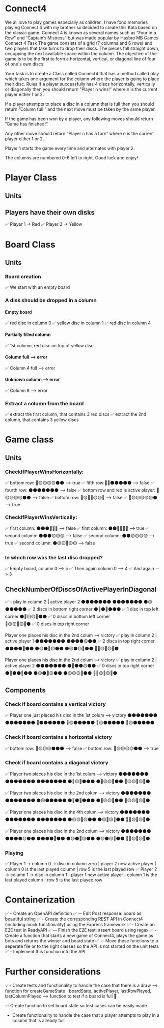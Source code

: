 # Connect4
We all love to play games especially as children. I have fond memories playing Connect 4 with my brother so decided to create this Kata based on the classic game. Connect 4 is known as several names such as “Four in a Row” and “Captain’s Mistress" but was made popular by Hasbro MB Games
Connect 4
Task
The game consists of a grid (7 columns and 6 rows) and two players that take turns to drop their discs. The pieces fall straight down, occupying the next available space within the column. The objective of the game is to be the first to form a horizontal, vertical, or diagonal line of four of one's own discs.

Your task is to create a Class called Connect4 that has a method called play which takes one argument for the column where the player is going to place their disc.
Rules
If a player successfully has 4 discs horizontally, vertically or diagonally then you should return "Player n wins!” where n is the current player either 1 or 2.

If a player attempts to place a disc in a column that is full then you should return ”Column full!” and the next move must be taken by the same player.

If the game has been won by a player, any following moves should return ”Game has finished!”.

Any other move should return ”Player n has a turn” where n is the current player either 1 or 2.
 
Player 1 starts the game every time and alternates with player 2.

The columns are numbered 0-6 left to right.
Good luck and enjoy!

# Player Class
## Units
## Players have their own disks
✅ Player 1 -> Red 
✅ Player 2 -> Yellow

# Board Class
## Units 
### Board creation
✅ We start with an empty board
### A disk should be dropped in a column
#### Empty board
✅ red disc in column 0
✅ yellow disc in column 1
✅ red disc in column 4
#### Partially filled column
✅ 1st column, red disc on top of yellow disc
#### Column full --> error
✅ Column 4 full --> error
#### Unknown column --> error
✅ Column 8 --> error
### Extract a column from the board
✅ extract the first column, that contains 3 red discs
✅ extract the 2nd column, that contains 3 yellow discs
# Game class
## Units

### CheckIfPlayerWinsHorizontally:
✅ bottom row: 🔴🟡🟡🟡🟡⚫⚫ --> true
✅ fifth row:🔴🔴⚫⚫⚫⚫⚫ --> false
✅ fourth row: ⚫⚫⚫⚫⚫⚫⚫ --> false
✅ bottom row and red is active player: 🔴🟡🟡🟡🟡⚫⚫ --> false
✅ bottom row: 🔴🟡🔴🔴🟡🟡🔴 --> false
✅ 🔴🟡🟡🟡🟡🟡⚫ --> true

### CheckIfPlayerWinsVertically:
✅ first column: ⚫⚫⚫🔴🔴🔴 --> false
✅ first column: ⚫⚫🔴🔴🔴🔴 --> true
✅ second column: ⚫⚫⚫🟡🟡🟡 --> false
✅ second column: ⚫⚫🟡🟡🟡🟡 --> true
✅ second column: ⚫🟡🟡🔴🟡🟡 --> false
### In which row was the last disc dropped?
✅ Empty board, column 0 --> 5
✅ Then again column 0 --> 4
✅ And again --> 3

## CheckNumberOfDiscsOfActivePlayerInDiagonal

✅ - play in column 2 | active player 2
⚫⚫⚫⚫⚫⚫⚫
⚫⚫⚫⚫⚫⚫⚫
⚫🟡⚫⚫⚫⚫⚫     ✅ 2 discs in bottom right corner
⚫🔴⚫🔴⚫⚫⚫     ✅ 1 disc in top left corner
⚫🔴🟡🟡🔴⚫⚫     ✅ 0 discs in bottom left corner    
🔴🟡🟡🔴🟡🔴⚫     ✅ 0 discs in top right corner


Player one places his disc in the 2nd colum --> victory
✅ play in column 2 | active player 1
⚫⚫⚫⚫⚫⚫⚫
⚫⚫⚫⚫🟡⚫⚫     ✅ 2 discs in top right corner
⚫⚫⚫⚫🔴⚫⚫
⚫🟡⚫🔴🟡⚫⚫
⚫🟡⚫🟡🔴⚫⚫
🔴🔴🟡🔴🟡🔴⚫

Player one places his disc in the 2nd colum --> victory
✅ play in column 2 | active player 2
⚫⚫⚫⚫⚫⚫⚫
⚫🔴⚫⚫🟡⚫⚫     ✅ 0 discs in top right corner
⚫🔴⚫⚫🔴⚫⚫
⚫🟡⚫🔴🟡⚫⚫
⚫🟡🟡🟡🔴⚫⚫
🔴🔴🟡🔴🟡🔴⚫

## Components

### Check if board contains a vertical victory
✅ Player one just placed his disc in the 1st colum --> victory
⚫⚫⚫⚫⚫⚫⚫ 
⚫⚫⚫⚫⚫⚫⚫
🔴⚫⚫⚫⚫⚫⚫
🔴🟡⚫⚫⚫⚫⚫
🔴🟡⚫⚫⚫⚫⚫
🔴🟡⚫⚫⚫⚫⚫
### Check if board contains a horizontal victory
✅ bottom row: 🔴🟡🟡🟡⚫⚫⚫ --> false
✅ bottom row: 🔴🟡🟡🟡🟡⚫⚫ --> true

### Check if board contains a diagonal victory
✅ Player two places his disc in the 1st colum --> victory
⚫⚫⚫⚫⚫⚫⚫
⚫⚫⚫⚫⚫⚫⚫
⚫⚫⚫⚫⚫⚫⚫
⚫🔴🟡🔴⚫⚫⚫
⚫🔴🟡🟡🔴⚫⚫
🔴🟡🟡🔴🟡🔴⚫

✅ Player two places his disc in the 2nd colum --> victory
⚫⚫⚫⚫⚫⚫⚫
⚫⚫⚫⚫⚫⚫⚫
⚫🟡⚫⚫⚫⚫⚫
⚫🔴⚫🔴⚫⚫⚫
⚫🔴🟡🟡🔴⚫⚫
🔴🟡🟡🔴🟡🔴⚫

✅ Player one places his disc in the 4th colum --> victory
⚫⚫⚫⚫⚫⚫⚫
⚫⚫⚫⚫⚫⚫⚫
⚫⚫⚫⚫⚫⚫⚫
⚫🟡🟡🔴🟡⚫⚫
⚫🟡🔴🟡🔴⚫⚫
🔴🔴🟡🔴🟡🔴⚫

✅ Player one places his disc in the 2nd colum --> victory
⚫⚫⚫⚫⚫⚫⚫
⚫⚫⚫⚫🟡⚫⚫
⚫⚫⚫⚫🔴⚫⚫
⚫🟡⚫🔴🟡⚫⚫
⚫🟡⚫🟡🔴⚫⚫
🔴🔴🟡🔴🟡🔴⚫

### Playing
✅ Player 1 -> column 0 -> disc in column zero | player 2 new active player | column 0 is the last played column | row 5 is the last played row
✅ Player 2 -> column 1 -> disc in column 1 | player 1 new active player | column 1 is the last played column | row 5 is the last played row


# Containerization

✅ - Create an OpenAPI definition
✅ -- Edit Post response: board as beautiful string
✅ - Create the corresponding REST API in Connect4 (including mock functionality) using the Express framework
✅ - Create an E2E test in ReadyAPI
✅ -- Finish the E2E test: assert board using regex
✅ - Create a function that starts a new game of Connect4, plays the game as bots and returns the winner and board state
✅ -- Move these functions to a seperate file or to the right classes so the API is not started on the unit tests
✅ - Implement this function into the API

# Further considerations

💡 - Create tests and functionality to handle the case that there is a draw
    --> function for createGameState | boardState, activePlayer, lastRowPlayed, lastColumnPlayed
    --> function to test if a board is full 🙌

    
-- Create function to set board state so test cases can be easily made
- Create functionality to handle the case that a player attempts to play in a column that is already full


